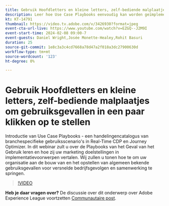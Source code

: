```yaml
---
title: Gebruik Hoofdletters en kleine letters, zelf-bediende malplaatjes om gebruiksgevallen in een paar klikken op te stellen
description: Leer hoe Use Case Playbooks eenvoudig kan worden geïmplementeerd en mogelijkheden kan ontgrendelen in Adobe Real-Time CDP en Adobe Journey Optimizer.
kt: KT-14791
thumbnail: https://video.tv.adobe.com/v/3426930?format=jpeg
event-cta-url-live: https://www.youtube.com/watch?v=EZGQ--J2M9I
event-start-time: 2024-02-08 09:00-7
event-guests: Daniel Wright,Josée Monette-Healey,Rohit Basuri
duration: 25
source-git-commit: 1e8c3a3c4cd7668a78d47a2f018a3dc27900630d
workflow-type: tm+mt
source-wordcount: '123'
ht-degree: 0%

---
```


# Gebruik Hoofdletters en kleine letters, zelf-bediende malplaatjes om gebruiksgevallen in een paar klikken op te stellen

Introductie van Use Case Playbooks - een handelingencatalogus van branchespecifieke gebruiksscenario&#39;s in Real-Time CDP en Journey Optimizer. In dit webinar zult u over de Playbooks van het Geval van het Gebruik leren en hoe zij uw marketing doelstellingen in implementatievoorwerpen vertalen. Wij zullen u tonen hoe te om uw organisatie aan de bouw van en het opstellen van algemeen bekende gebruiksgevallen voor versnelde bedrijfsgevolgen en samenwerking te springen.

>[!VIDEO](https://video.tv.adobe.com/v/3426930/?quality=12&learn=on)

**Heb je daar vragen over?** De discussie over dit onderwerp over Adobe Experience League voortzetten [Communautaire post](https://experienceleaguecommunities.adobe.com/t5/adobe-experience-platform/experience-league-live-post-session-discussion-use-case/m-p/651643#M488).
